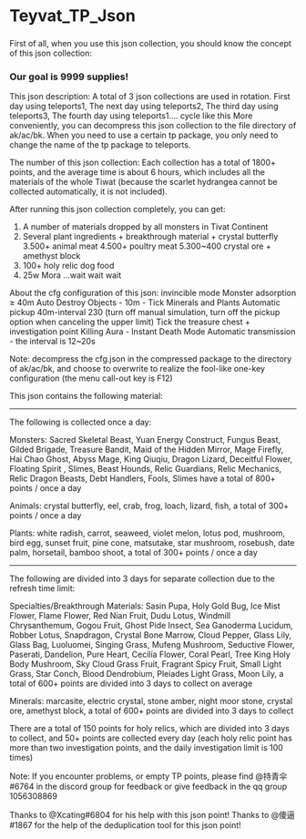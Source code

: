 # Teyvat_TP_Json

###

First of all, when you use this json collection, you should know the concept of this json collection:
### Our goal is 9999 supplies!


This json description:
A total of 3 json collections are used in rotation.
First day using teleports1,
The next day using teleports2,
The third day using teleports3,
The fourth day using teleports1....
cycle like this
More conveniently, you can decompress this json collection to the file directory of ak/ac/bk. When you need to use a certain tp package, you only need to change the name of the tp package to teleports.


The number of this json collection:
Each collection has a total of 1800+ points, and the average time is about 6 hours, which includes all the materials of the whole Tiwat (because the scarlet hydrangea cannot be collected automatically, it is not included).

After running this json collection completely, you can get:
1. A number of materials dropped by all monsters in Tivat Continent
2. Several plant ingredients + breakthrough material + crystal butterfly
3.500+ animal meat
4.500+ poultry meat
5.300~400 crystal ore + amethyst block
6. 100+ holy relic dog food
7.  25w Mora
...wait wait wait


About the cfg configuration of this json:
invincible mode
Monster adsorption ≥ 40m
Auto Destroy Objects - 10m - Tick Minerals and Plants
Automatic pickup 40m-interval 230 (turn off manual simulation, turn off the pickup option when canceling the upper limit)
              Tick the treasure chest + investigation point
Killing Aura - Instant Death Mode
Automatic transmission - the interval is 12~20s

Note: decompress the cfg.json in the compressed package to the directory of ak/ac/bk, and choose to overwrite to realize the fool-like one-key configuration (the menu call-out key is F12)

This json contains the following material:
-------------------------------------------------- ------------------------------
The following is collected once a day:

Monsters: Sacred Skeletal Beast, Yuan Energy Construct, Fungus Beast, Gilded Brigade, Treasure Bandit, Maid of the Hidden Mirror, Mage Firefly, Hai Chao Ghost, Abyss Mage, King Qiuqiu, Dragon Lizard, Deceitful Flower, Floating Spirit , Slimes, Beast Hounds, Relic Guardians, Relic Mechanics, Relic Dragon Beasts, Debt Handlers, Fools, Slimes have a total of 800+ points / once a day

Animals: crystal butterfly, eel, crab, frog, loach, lizard, fish, a total of 300+ points / once a day


Plants: white radish, carrot, seaweed, violet melon, lotus pod, mushroom, bird egg, sunset fruit, pine cone, matsutake, star mushroom, rosebush, date palm, horsetail, bamboo shoot, a total of 300+ points / once a day

-------------------------------------------------- ------------------------------
The following are divided into 3 days for separate collection due to the refresh time limit:

Specialties/Breakthrough Materials: Sasin Pupa, Holy Gold Bug, Ice Mist Flower, Flame Flower, Red Nian Fruit, Dudu Lotus, Windmill Chrysanthemum, Gogou Fruit, Ghost Pide Insect, Sea Ganoderma Lucidum, Robber Lotus, Snapdragon, Crystal Bone Marrow, Cloud Pepper, Glass Lily, Glass Bag, Luoluomei, Singing Grass, Mufeng Mushroom, Seductive Flower, Paserati, Dandelion, Pure Heart, Cecilia Flower, Coral Pearl, Tree King Holy Body Mushroom, Sky Cloud Grass Fruit, Fragrant Spicy Fruit, Small Light Grass, Star Conch, Blood Dendrobium, Pleiades Light Grass, Moon Lily, a total of 600+ points are divided into 3 days to collect on average


Minerals: marcasite, electric crystal, stone amber, night moor stone, crystal ore, amethyst block, a total of 600+ points are divided into 3 days to collect


There are a total of 150 points for holy relics, which are divided into 3 days to collect, and 50+ points are collected every day (each holy relic point has more than two investigation points, and the daily investigation limit is 100 times)


Note: If you encounter problems, or empty TP points, please find @持青伞#6764 in the discord group for feedback or give feedback in the qq group 1056308869


Thanks to @Xcating#6804 for his help with this json point!
Thanks to @傻逼#1867 for the help of the deduplication tool for this json point!